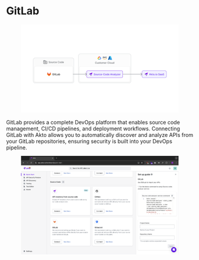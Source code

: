# GitLab

<figure><img src="../../.gitbook/assets/image (87).png" alt=""><figcaption></figcaption></figure>

GitLab provides a complete DevOps platform that enables source code management, CI/CD pipelines, and deployment workflows. Connecting GitLab with Akto allows you to automatically discover and analyze APIs from your GitLab repositories, ensuring security is built into your DevOps pipeline.

<figure><img src="../../.gitbook/assets/image (4) (1) (1) (1) (1) (1) (1).png" alt=""><figcaption></figcaption></figure>
